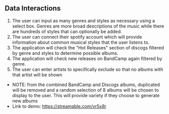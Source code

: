 ## Data Interactions
1. The user can input as many genres and styles as necessary using a select box. Genres are more broad descriptions of the music while there are hundreds of styles that can optionally be added.
2. The user can connect their spotify account which will provide information about common musical styles that the user listens to.
3. The application will check the "Hot Releases" section of discogs filtered by genre and styles to determine possible albums.
4. The application will check new releases on BandCamp again filtered by genre.
5. The user can enter artists to specifically exclude so that no albums with that artist will be shown
- NOTE: from the combined BandCamp and Discogs albums, duplicated will be removed and a random selection of 8 albums will be chosen to display to the user. This will provide variety if they choose to generate new albums
- Link to demo: https://streamable.com/vr5x8r
